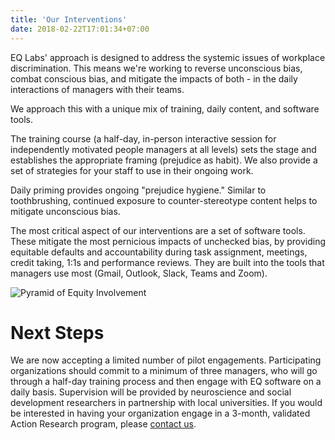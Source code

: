 ```yaml
---
title: 'Our Interventions'
date: 2018-02-22T17:01:34+07:00
---
```


EQ Labs' approach is designed to address the systemic issues of workplace discrimination. This means we're working to reverse unconscious bias, combat conscious bias, and mitigate the impacts of both - in the daily interactions of managers with their teams.

We approach this with a unique mix of training, daily content, and software tools.

The training course (a half-day, in-person interactive session for independently motivated people managers at all levels) sets the stage and establishes the appropriate framing (prejudice as habit). We also provide a set of strategies for your staff to use in their ongoing work.

Daily priming provides ongoing "prejudice hygiene." Similar to toothbrushing, continued exposure to counter-stereotype content helps to mitigate unconscious bias.

The most critical aspect of our interventions are a set of software tools. These mitigate the most pernicious impacts of unchecked bias, by providing equitable defaults and accountability during task assignment, meetings, credit taking, 1:1s and performance reviews. They are built into the tools that managers use most (Gmail, Outlook, Slack, Teams and Zoom).

![Pyramid of Equity Involvement](/images/pyramid.png)

# Next Steps

We are now accepting a limited number of pilot engagements. Participating organizations should commit to a minimum of three managers, who will go through a half-day training process and then engage with EQ software on a daily basis. Supervision will be provided by neuroscience and social development researchers in partnership with local universities. If you would be interested in having your organization engage in a 3-month, validated Action Research program, please [contact us](/contact).
